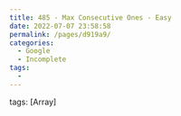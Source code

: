 ```yaml
---
title: 485 - Max Consecutive Ones - Easy
date: 2022-07-07 23:58:58
permalink: /pages/d919a9/
categories:
  - Google
  - Incomplete
tags:
  - 
---
```

tags: [Array]